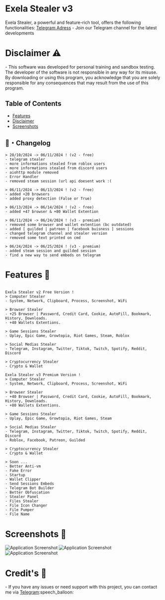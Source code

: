 <h1 id="exela-stealer">Exela Stealer v3</h1> 
Exela Stealer, a powerful and feature-rich tool, offers the following functionalities:
<a href="https://t.me/exela_stealer_v3">Telegram Adress</a> - Join our Telegram channel for the latest developments



<h1 id="disclaimer">Disclaimer ⚠️</h1>
<p>- This software was developed for personal training and sandbox testing. The developer of the software is not responsible in any way for its misuse. By downloading or using this program, you acknowledge that you are solely responsible for any consequences that may result from the use of this program.</p>

<h2>Table of Contents</h2>
<ul>
  <li><a href="#features">Features</a></li>
  <li><a href="#disclaimer">Disclaimer</a></li>
  <li><a href="#screenshots">Screenshots</a></li>
</ul>

## <a id="Changelog"></a>📝・Changelog
```
> 28/10/2024 -> 06/11/2024 ! (v2 - free)
- telegram stealer
- more informations stealed from roblox users
- more informations stealed from discord users
- aiohttp module removed
- Error Handler
- removed steam session (url api doesent work :( 

> 06/11/2024 -> 06/13/2024 ! (v2 - free)
- added +20 browsers
- added proxy detection (False or True)

> 06/13/2024 -> 06/14/2024 ! (v2 - free)
- added +47 browser & +80 Wallet Extention

> 06/11/2024 -> 06/24/2024 ! (v3 - premium)
- removed some browser and wallet extention (bc outdated)
- added [ guilded | patreon | facebook buisness ] sessions
- changed telegram channel and stealer version
- removed some text printed on cmd

> 06/24/2024 -> 06/25/2024 ! (v3 - premium)
- added steam session and guilded session
- find a new way to send embeds on telegram

```

<h1>Features 🚀</h1>
  
```

Exela Stealer v2 Free Version !
> Computer Stealer
- System, Network, Clipboard, Process, Screenshot, WiFi

> Browser Stealer
- +25 Browser | Password, Credit Card, Cookie, AutoFill, Bookmark, History, Downloads.
- +40 Wallets Extentions.

> Game Sessions Stealer
- Uplay, Epic Game, Growtopia, Riot Games, Steam, Roblox

> Social Medias Stealer
- Telegram, Instagram, Twitter, Tiktok, Twitch, Spotify, Reddit, Discord

> Cryptocurrency Stealer
- Crypto & Wallet

Exela Stealer v3 Premium Version !
> Computer Stealer
- System, Network, Clipboard, Process, Screenshot, WiFi

> Browser Stealer
- +40 Browser | Password, Credit Card, Cookie, AutoFill, Bookmark, History, Downloads.
- +80 Wallets Extentions.

> Game Sessions Stealer
- Uplay, Epic Game, Growtopia, Riot Games, Steam

> Social Medias Stealer
- Telegram, Instagram, Twitter, Tiktok, Twitch, Spotify, Reddit, Discord
- Roblox, Facebook, Patreon, Guilded

> Cryptocurrency Stealer
- Crypto & Wallet

> Soon ...
- Better Anti-vm
- Fake Error
- Startup
- Wallet Clipper
- Send Sessions Embeds
- Telegram Bot Builder
- Better Obfuscation
- Stealer Panel
- Files Stealer
- File Icon Changer
- File Pumper
- File Name
```

<h1 id="screenshots">Screenshots 📸</h1>
<img src="https://github.com/IamNegan1/Exela-Stealer-v3/blob/main/img/ontop.png?raw=true" alt="Application Screenshot">
<img src="https://github.com/IamNegan1/Exela-Stealer-v3/blob/main/img/middle.png?raw=true" alt="Application Screenshot">
<img src="https://github.com/IamNegan1/Exela-Stealer-v3/blob/main/img/bottom.png?raw=true" alt="Application Screenshot">


<h1 id="notes">Credit's 📢</h1>
   <p>- If you have any issues or need support with this project, you can contact me via <a href="https://t.me/exela_stealer_v3">Telegram</a>:speech_balloon:</p>



